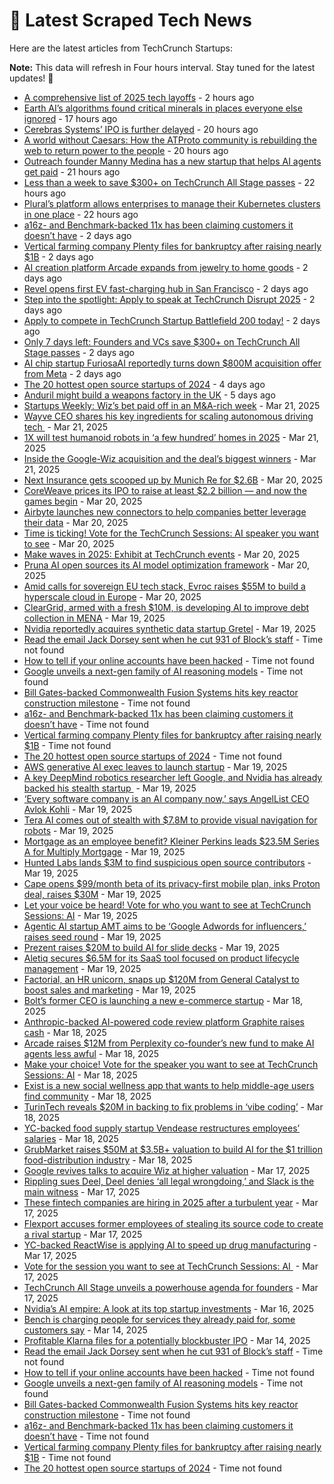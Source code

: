 
# 📰 Latest Scraped Tech News

Here are the latest articles from TechCrunch Startups:

**Note:** This data will refresh in Four hours interval. Stay tuned for the latest updates! 🔄
- [A comprehensive list of 2025 tech layoffs](https://techcrunch.com/2025/03/26/tech-layoffs-2025-list/) - 2 hours ago
- [Earth AI’s algorithms found critical minerals in places everyone else ignored](https://techcrunch.com/2025/03/25/earth-ais-algorithms-found-critical-minerals-in-places-everyone-else-ignored/) - 17 hours ago
- [Cerebras Systems’ IPO is further delayed](https://techcrunch.com/2025/03/25/cerebras-systems-ipo-is-further-delayed/) - 20 hours ago
- [A world without Caesars: How the ATProto community is rebuilding the web to return power to the people](https://techcrunch.com/2025/03/25/a-world-without-caesars-how-the-atproto-community-is-rebuilding-the-web-to-return-power-to-the-people/) - 20 hours ago
- [Outreach founder Manny Medina has a new startup that helps AI agents get paid](https://techcrunch.com/2025/03/25/outreach-founder-manny-medina-has-a-new-startup-that-helps-ai-agents-get-paid/) - 21 hours ago
- [Less than a week to save $300+ on TechCrunch All Stage passes](https://techcrunch.com/2025/03/25/less-than-a-week-to-save-300-on-techcrunch-all-stage-passes/) - 22 hours ago
- [Plural’s platform allows enterprises to manage their Kubernetes clusters in one place](https://techcrunch.com/2025/03/25/plurals-platform-allows-enterprises-to-manage-their-kubernetes-clusters-in-one-place/) - 22 hours ago
- [a16z- and Benchmark-backed 11x has been claiming customers it doesn’t have](https://techcrunch.com/2025/03/24/a16z-and-benchmark-backed-11x-has-been-claiming-customers-it-doesnt-have/) - 2 days ago
- [Vertical farming company Plenty files for bankruptcy after raising nearly $1B](https://techcrunch.com/2025/03/24/vertical-farming-company-plenty-files-for-bankruptcy-after-raising-nearly-1b/) - 2 days ago
- [AI creation platform Arcade expands from jewelry to home goods](https://techcrunch.com/2025/03/24/ai-creation-platform-arcade-expands-from-jewelry-to-home-goods/) - 2 days ago
- [Revel opens first EV fast-charging hub in San Francisco](https://techcrunch.com/2025/03/24/revel-opens-first-ev-fast-charging-hub-in-san-francisco/) - 2 days ago
- [Step into the spotlight: Apply to speak at TechCrunch Disrupt 2025](https://techcrunch.com/2025/03/24/step-into-the-spotlight-apply-to-speak-at-techcrunch-disrupt-2025/) - 2 days ago
- [Apply to compete in TechCrunch Startup Battlefield 200 today!](https://techcrunch.com/2025/03/24/apply-to-compete-in-techcrunch-startup-battlefield-200-today/) - 2 days ago
- [Only 7 days left: Founders and VCs save $300+ on TechCrunch All Stage passes](https://techcrunch.com/2025/03/24/only-7-days-left-founders-and-vcs-save-300-on-techcrunch-all-stage-passes/) - 2 days ago
- [AI chip startup FuriosaAI reportedly turns down $800M acquisition offer from Meta](https://techcrunch.com/2025/03/24/ai-chip-startup-furiosaai-reportedly-turns-down-800m-acquisition-offer-from-meta/) - 2 days ago
- [The 20 hottest open source startups of 2024](https://techcrunch.com/2025/03/22/the-20-hottest-open-source-startups-of-2024/) - 4 days ago
- [Anduril might build a weapons factory in the UK](https://techcrunch.com/2025/03/21/anduril-might-build-a-weapons-factory-in-the-uk/) - 5 days ago
- [Startups Weekly: Wiz’s bet paid off in an M&A-rich week](https://techcrunch.com/2025/03/21/startups-weekly-wizs-bet-paid-off-in-an-ma-rich-week/) - Mar 21, 2025
- [Wayve CEO shares his key ingredients for scaling autonomous driving tech ](https://techcrunch.com/2025/03/21/wayve-ceo-shares-his-key-ingredients-for-scaling-autonomous-driving-tech/) - Mar 21, 2025
- [1X will test humanoid robots in ‘a few hundred’ homes in 2025](https://techcrunch.com/2025/03/21/1x-will-test-humanoid-robots-in-a-few-hundred-homes-in-2025/) - Mar 21, 2025
- [Inside the Google-Wiz acquisition and the deal’s biggest winners](https://techcrunch.com/podcast/inside-the-google-wiz-acquisition-and-the-deals-biggest-winners/) - Mar 21, 2025
- [Next Insurance gets scooped up by Munich Re for $2.6B](https://techcrunch.com/2025/03/20/next-insurance-gets-scooped-up-by-munich-re-for-2-6b/) - Mar 20, 2025
- [CoreWeave prices its IPO to raise at least $2.2 billion — and now the games begin](https://techcrunch.com/2025/03/20/coreweave-prices-its-ipo-to-raise-at-least-2-2-billion-and-now-the-games-begin/) - Mar 20, 2025
- [Airbyte launches new connectors to help companies better leverage their data](https://techcrunch.com/2025/03/20/airbyte-launches-new-connectors-to-help-companies-better-leverage-their-data/) - Mar 20, 2025
- [Time is ticking! Vote for the TechCrunch Sessions: AI speaker you want to see](https://techcrunch.com/2025/03/20/time-is-ticking-vote-for-the-techcrunch-sessions-ai-speaker-you-want-to-see/) - Mar 20, 2025
- [Make waves in 2025: Exhibit at TechCrunch events](https://techcrunch.com/2025/03/20/make-waves-in-2025-exhibit-at-techcrunch-events/) - Mar 20, 2025
- [Pruna AI open sources its AI model optimization framework](https://techcrunch.com/2025/03/20/pruna-ai-open-sources-its-ai-model-optimization-framework/) - Mar 20, 2025
- [Amid calls for sovereign EU tech stack, Evroc raises $55M to build a hyperscale cloud in Europe](https://techcrunch.com/2025/03/20/amid-calls-for-sovereign-eu-tech-stack-evroc-raises-55m-to-build-a-hyperscale-cloud-in-europe/) - Mar 20, 2025
- [ClearGrid, armed with a fresh $10M, is developing AI to improve debt collection in MENA](https://techcrunch.com/2025/03/19/cleargrid-armed-with-10m-uses-ai-to-fix-debt-collection-in-mena/) - Mar 19, 2025
- [Nvidia reportedly acquires synthetic data startup Gretel](https://techcrunch.com/2025/03/19/nvidia-reportedly-acquires-synthetic-data-startup-gretel/) - Mar 19, 2025
- [Read the email Jack Dorsey sent when he cut 931 of Block’s staff](https://techcrunch.com/2025/03/25/read-the-email-jack-dorsey-sent-when-he-cut-931-of-blocks-staff/) - Time not found
- [How to tell if your online accounts have been hacked](https://techcrunch.com/2025/03/25/how-to-tell-if-your-online-accounts-have-been-hacked/) - Time not found
- [Google unveils a next-gen family of AI reasoning models](https://techcrunch.com/2025/03/25/google-unveils-a-next-gen-ai-reasoning-model/) - Time not found
- [Bill Gates-backed Commonwealth Fusion Systems hits key reactor construction milestone](https://techcrunch.com/2025/03/25/bill-gates-backed-commonwealth-fusion-systems-hits-key-reactor-construction-milestone/) - Time not found
- [a16z- and Benchmark-backed 11x has been claiming customers it doesn’t have](https://techcrunch.com/2025/03/24/a16z-and-benchmark-backed-11x-has-been-claiming-customers-it-doesnt-have/) - Time not found
- [Vertical farming company Plenty files for bankruptcy after raising nearly $1B](https://techcrunch.com/2025/03/24/vertical-farming-company-plenty-files-for-bankruptcy-after-raising-nearly-1b/) - Time not found
- [The 20 hottest open source startups of 2024](https://techcrunch.com/2025/03/22/the-20-hottest-open-source-startups-of-2024/) - Time not found
- [AWS generative AI exec leaves to launch startup](https://techcrunch.com/2025/03/19/aws-generative-ai-exec-leaves-to-launch-startup/) - Mar 19, 2025
- [A key DeepMind robotics researcher left Google, and Nvidia has already backed his stealth startup ](https://techcrunch.com/2025/03/19/a-key-deepmind-robotics-researcher-left-google-and-nvidia-has-already-backed-his-stealth-startup/) - Mar 19, 2025
- [‘Every software company is an AI company now,’ says AngelList CEO Avlok Kohli](https://techcrunch.com/podcast/every-software-company-is-an-ai-company-now-says-angellist-ceo-avlok-kohli/) - Mar 19, 2025
- [Tera AI comes out of stealth with $7.8M to provide visual navigation for robots](https://techcrunch.com/2025/03/19/teraai-comes-out-of-stealth-with-7-8m-to-provide-visual-navigation-for-robots/) - Mar 19, 2025
- [Mortgage as an employee benefit? Kleiner Perkins leads $23.5M Series A for Multiply Mortgage](https://techcrunch.com/2025/03/19/mortgage-as-an-employee-benefit-kleiner-perkins-leads-23-5m-series-a-for-multiply-mortgage/) - Mar 19, 2025
- [Hunted Labs lands $3M to find suspicious open source contributors](https://techcrunch.com/2025/03/19/hunted-labs-lands-3m-to-find-suspicious-open-source-contributors/) - Mar 19, 2025
- [Cape opens $99/month beta of its privacy-first mobile plan, inks Proton deal, raises $30M](https://techcrunch.com/2025/03/19/cape-opens-99-month-beta-of-its-privacy-first-mobile-plan-inks-proton-deal-raises-30m/) - Mar 19, 2025
- [Let your voice be heard! Vote for who you want to see at TechCrunch Sessions: AI](https://techcrunch.com/2025/03/19/let-your-voice-be-heard-vote-for-who-you-want-to-see-at-techcrunch-sessions-ai/) - Mar 19, 2025
- [Agentic AI startup AMT aims to be ‘Google Adwords for influencers,’ raises seed round](https://techcrunch.com/2025/03/19/agentic-ai-startup-amt-aims-to-be-google-adwords-for-influencers-raises-seed-round/) - Mar 19, 2025
- [Prezent raises $20M to build AI for slide decks](https://techcrunch.com/2025/03/19/prezent-raises-20m-to-build-ai-for-slide-decks/) - Mar 19, 2025
- [Aletiq secures $6.5M for its SaaS tool focused on product lifecycle management](https://techcrunch.com/2025/03/19/aletiq-secures-65m-for-its-saas-tool-focused-on-product-lifecycle-management/) - Mar 19, 2025
- [Factorial, an HR unicorn, snaps up $120M from General Catalyst to boost sales and marketing](https://techcrunch.com/2025/03/19/factorial-snaps-up-120m-from-general-catalyst-to-boost-its-hr-sales-and-marketing/) - Mar 19, 2025
- [Bolt’s former CEO is launching a new e-commerce startup](https://techcrunch.com/2025/03/18/bolts-former-ceo-is-launching-a-new-e-commerce-startup/) - Mar 18, 2025
- [Anthropic-backed AI-powered code review platform Graphite raises cash](https://techcrunch.com/2025/03/18/anthropic-backed-ai-powered-code-review-platform-graphite-raises-cash/) - Mar 18, 2025
- [Arcade raises $12M from Perplexity co-founder’s new fund to make AI agents less awful](https://techcrunch.com/2025/03/18/arcade-raises-12m-from-perplexity-co-founders-new-fund-to-make-ai-agents-less-awful/) - Mar 18, 2025
- [Make your choice! Vote for the speaker you want to see at TechCrunch Sessions: AI](https://techcrunch.com/2025/03/18/make-your-choice-vote-for-the-speaker-you-want-to-see-at-techcrunch-sessions-ai/) - Mar 18, 2025
- [Exist is a new social wellness app that wants to help middle-age users find community](https://techcrunch.com/2025/03/18/exist-is-a-new-social-wellness-app-that-wants-to-help-middle-age-users-find-community/) - Mar 18, 2025
- [TurinTech reveals $20M in backing to fix problems in ‘vibe coding’](https://techcrunch.com/2025/03/18/turintech-reveals-20m-in-backing-to-fix-problems-in-vibe-coding/) - Mar 18, 2025
- [YC-backed food supply startup Vendease restructures employees’ salaries](https://techcrunch.com/2025/03/18/vendease-restructures-employees-salaries/) - Mar 18, 2025
- [GrubMarket raises $50M at $3.5B+ valuation to build AI for the $1 trillion food-distribution industry](https://techcrunch.com/2025/03/18/grubmarket-raises-50m-at-a-3-5b-valuation-to-build-ai-for-the-1-trillion-food-distribution-industry/) - Mar 18, 2025
- [Google revives talks to acquire Wiz at higher valuation](https://techcrunch.com/2025/03/17/google-revives-talks-to-acquire-wiz-at-higher-valuation/) - Mar 17, 2025
- [Rippling sues Deel, Deel denies ‘all legal wrongdoing,’ and Slack is the main witness](https://techcrunch.com/2025/03/17/rippling-sues-deel-deel-denies-all-legal-wrongdoing-and-slack-is-the-main-witness/) - Mar 17, 2025
- [These fintech companies are hiring in 2025 after a turbulent year](https://techcrunch.com/2025/03/17/these-fintech-companies-are-hiring-in-2025-after-a-turbulent-year/) - Mar 17, 2025
- [Flexport accuses former employees of stealing its source code to create a rival startup](https://techcrunch.com/2025/03/17/flexport-accuses-former-employees-of-stealing-its-source-code-to-create-a-rival-startup/) - Mar 17, 2025
- [YC-backed ReactWise is applying AI to speed up drug manufacturing](https://techcrunch.com/2025/03/17/yc-backed-reactwise-is-applying-ai-to-speed-up-drug-manufacturing/) - Mar 17, 2025
- [Vote for the session you want to see at TechCrunch Sessions: AI ](https://techcrunch.com/2025/03/17/vote-for-the-session-you-want-to-see-at-techcrunch-session-ai/) - Mar 17, 2025
- [TechCrunch All Stage unveils a powerhouse agenda for founders](https://techcrunch.com/2025/03/17/techcrunch-all-stage-unveils-a-powerhouse-agenda-for-founders/) - Mar 17, 2025
- [Nvidia’s AI empire: A look at its top startup investments](https://techcrunch.com/2025/03/16/nvidias-ai-empire-a-look-at-its-top-startup-investments/) - Mar 16, 2025
- [Bench is charging people for services they already paid for, some customers say](https://techcrunch.com/2025/03/14/bench-is-charging-people-for-services-they-already-paid-for-some-customers-say/) - Mar 14, 2025
- [Profitable Klarna files for a potentially blockbuster IPO](https://techcrunch.com/2025/03/14/profitable-klarna-files-for-a-potentially-blockbuster-ipo/) - Mar 14, 2025
- [Read the email Jack Dorsey sent when he cut 931 of Block’s staff](https://techcrunch.com/2025/03/25/read-the-email-jack-dorsey-sent-when-he-cut-931-of-blocks-staff/) - Time not found
- [How to tell if your online accounts have been hacked](https://techcrunch.com/2025/03/25/how-to-tell-if-your-online-accounts-have-been-hacked/) - Time not found
- [Google unveils a next-gen family of AI reasoning models](https://techcrunch.com/2025/03/25/google-unveils-a-next-gen-ai-reasoning-model/) - Time not found
- [Bill Gates-backed Commonwealth Fusion Systems hits key reactor construction milestone](https://techcrunch.com/2025/03/25/bill-gates-backed-commonwealth-fusion-systems-hits-key-reactor-construction-milestone/) - Time not found
- [a16z- and Benchmark-backed 11x has been claiming customers it doesn’t have](https://techcrunch.com/2025/03/24/a16z-and-benchmark-backed-11x-has-been-claiming-customers-it-doesnt-have/) - Time not found
- [Vertical farming company Plenty files for bankruptcy after raising nearly $1B](https://techcrunch.com/2025/03/24/vertical-farming-company-plenty-files-for-bankruptcy-after-raising-nearly-1b/) - Time not found
- [The 20 hottest open source startups of 2024](https://techcrunch.com/2025/03/22/the-20-hottest-open-source-startups-of-2024/) - Time not found